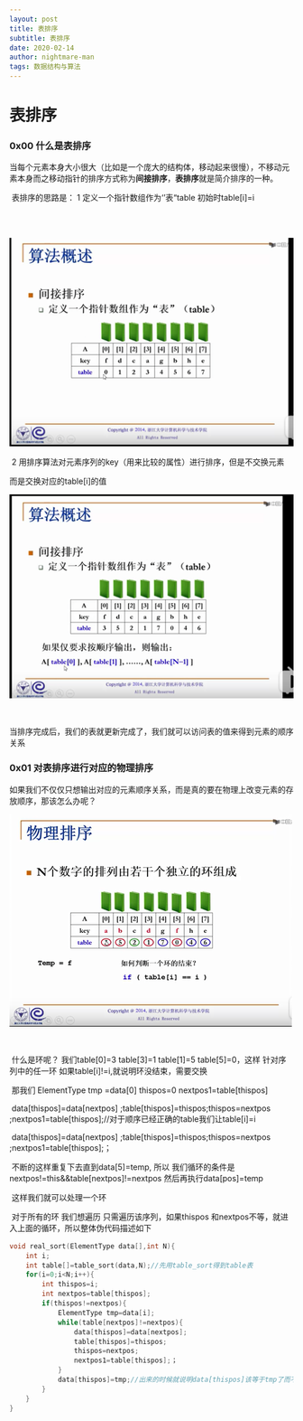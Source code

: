 ```yaml
---
layout: post
title: 表排序
subtitle: 表排序
date: 2020-02-14
author: nightmare-man
tags: 数据结构与算法
---
```

# 							表排序

### 0x00 什么是表排序

​		当每个元素本身大小很大（比如是一个庞大的结构体，移动起来很慢），不移动元素本身而之移动指针的排序方式称为**间接排序**，**表排序**就是简介排序的一种。

​		表排序的思路是： 1 定义一个指针数组作为‘’表“table 初始时table[i]=i

​										

​						![QQ截图20200214125936](/assets/img/QQ截图20200214125936.png)

​							2 用排序算法对元素序列的key（用来比较的属性）进行排序，但是不交换元素

而是交换对应的table[i]的值

![QQ截图20200214125800](/assets/img/QQ截图20200214125800.png)

​	

当排序完成后，我们的表就更新完成了，我们就可以访问表的值来得到元素的顺序关系

### 0x01 对表排序进行对应的物理排序

​			如果我们不仅仅只想输出对应的元素顺序关系，而是真的要在物理上改变元素的存放顺序，那该怎么办呢？

![QQ截图20200214131853](/assets/img/QQ截图20200214131853.png)

​				

​							什么是环呢？ 我们table[0]=3 table[3]=1 table[1]=5 table[5]=0，这样 针对序列中的任一环  如果table[i]!=i,就说明环没结束，需要交换 

​							那我们 ElementType tmp =data[0]   thispos=0 nextpos1=table[thispos]

​										  data[thispos]=data[nextpos] ;table[thispos]=thispos;thispos=nextpos ;nextpos1=table[thispos];//对于顺序已经正确的table我们让table[i]=i

​										 data[thispos]=data[nextpos] ;table[thispos]=thispos;thispos=nextpos ;nextpos1=table[thispos];；

​										不断的这样重复下去直到data[5]=temp, 所以 我们循环的条件是 nextpos!=this&&table[nextpos]!=nextpos 然后再执行data[pos]=temp

​							这样我们就可以处理一个环

​							对于所有的环 我们想遍历  只需遍历该序列，如果thispos 和nextpos不等，就进入上面的循环，所以整体伪代码描述如下

```c
void real_sort(ElementType data[],int N){
    int i;
    int table[]=table_sort(data,N);//先用table_sort得到table表
    for(i=0;i<N;i++){
        int thispos=i;
        int nextpos=table[thispos];
        if(thispos!=nextpos){
            ElementType tmp=data[i];
            while(table[nextpos]!=nextpos){
                data[thispos]=data[nextpos];
                table[thispos]=thispos;
                thispos=nextpos;
                nextpos1=table[thispos];；
            }
            data[thispos]=tmp;//出来的时候就说明data[thispos]该等于tmp了而不是继续data[nextpos]
        }
    }
}
```

